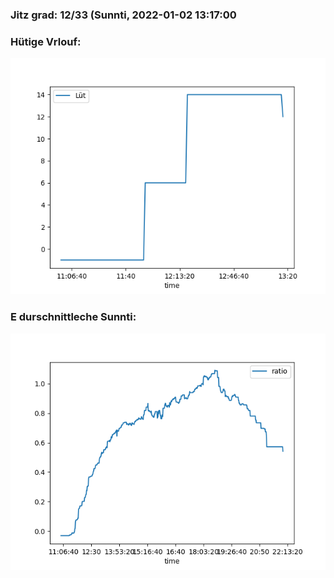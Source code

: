 ### Jitz grad: 12/33 (Sunnti, 2022-01-02 13:17:00

### Hütige Vrlouf:
![Graph](Today.png)

### E durschnittleche Sunnti:
![Graph](Sunnti.png)